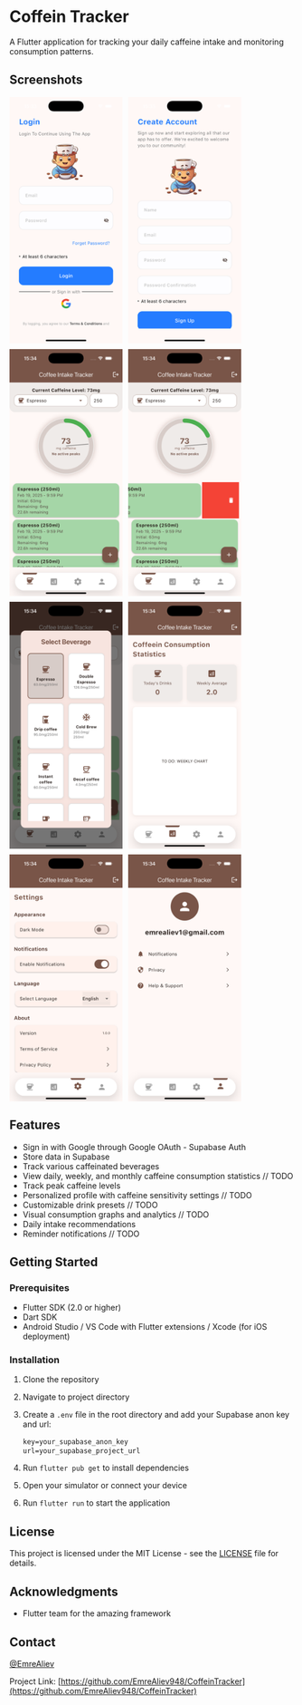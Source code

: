 # Coffein Tracker

A Flutter application for tracking your daily caffeine intake and monitoring consumption patterns.

## Screenshots

<div style="display: flex; flex-wrap: wrap; gap: 10px;">
  <img src="screenshots/1.png" width="200" alt="Login Screen">
  <img src="screenshots/2.png" width="200" alt="Home Screen">
  <img src="screenshots/3.png" width="200" alt="Statistics Screen">
  <img src="screenshots/4.png" width="200" alt="Profile Screen">
  <img src="screenshots/5.png" width="200" alt="Profile Screen">
  <img src="screenshots/6.png" width="200" alt="Profile Screen">
  <img src="screenshots/7.png" width="200" alt="Profile Screen">
  <img src="screenshots/8.png" width="200" alt="Profile Screen">
</div>

## Features
- Sign in with Google through Google OAuth - Supabase Auth
- Store data in Supabase
- Track various caffeinated beverages
- View daily, weekly, and monthly caffeine consumption statistics // TODO
- Track peak caffeine levels
- Personalized profile with caffeine sensitivity settings // TODO
- Customizable drink presets // TODO
- Visual consumption graphs and analytics // TODO
- Daily intake recommendations
- Reminder notifications // TODO

## Getting Started

### Prerequisites

- Flutter SDK (2.0 or higher)
- Dart SDK
- Android Studio / VS Code with Flutter extensions / Xcode (for iOS deployment)

### Installation

1. Clone the repository
2. Navigate to project directory
3. Create a `.env` file in the root directory and add your Supabase anon key and url:

    ```env
    key=your_supabase_anon_key
    url=your_supabase_project_url
    ```
4. Run `flutter pub get` to install dependencies
5. Open your simulator or connect your device
6. Run `flutter run` to start the application



## License

This project is licensed under the MIT License - see the [LICENSE](LICENSE) file for details.

## Acknowledgments

- Flutter team for the amazing framework
## Contact

[@EmreAliev](https://www.linkedin.com/in/emre-aliev)

Project Link: [https://github.com/EmreAliev948/CoffeinTracker](https://github.com/EmreAliev948/CoffeinTracker)